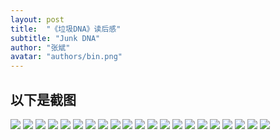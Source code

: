 ```yaml
---
layout: post
title:  "《垃圾DNA》读后感"
subtitle: "Junk DNA"
author: "张斌"
avatar: "authors/bin.png"
---
```


## 以下是截图

![](./content/images/junk-dna/1.jpg)
![](./content/images/junk-dna/2.jpg)
![](./content/images/junk-dna/IMG_5051.jpg)
![](./content/images/junk-dna/IMG_5052.jpg)
![](./content/images/junk-dna/IMG_5088.jpg)
![](./content/images/junk-dna/IMG_5089.jpg)
![](./content/images/junk-dna/IMG_5090.jpg)
![](./content/images/junk-dna/IMG_5091.jpg)
![](./content/images/junk-dna/IMG_5092.jpg)
![](./content/images/junk-dna/IMG_5093.jpg)
![](./content/images/junk-dna/IMG_5094.jpg)
![](./content/images/junk-dna/IMG_5095.jpg)
![](./content/images/junk-dna/IMG_5096.jpg)
![](./content/images/junk-dna/IMG_5153.jpg)
![](./content/images/junk-dna/IMG_5154.jpg)
![](./content/images/junk-dna/IMG_5156.jpg)
![](./content/images/junk-dna/IMG_5157.jpg)
![](./content/images/junk-dna/IMG_5164.jpg)
![](./content/images/junk-dna/IMG_5165.jpg)
![](./content/images/junk-dna/IMG_5166.jpg)
![](./content/images/junk-dna/IMG_5167.jpg)
